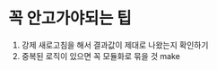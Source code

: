 # 꼭 안고가야되는 팁
1. 강제 새로고침을 해서 결과값이 제대로 나왔는지 확인하기
2. 중복된 로직이 있으면 꼭 모듈화로 묶을 것 make
<!--stackedit_data:
eyJoaXN0b3J5IjpbLTE2OTI1NjYxNV19
-->